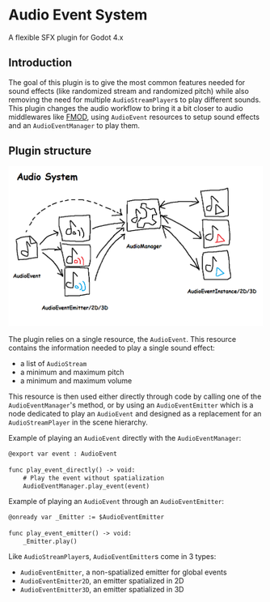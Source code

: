 # Audio Event System
A flexible SFX plugin for Godot 4.x

## Introduction

The goal of this plugin is to give the most common features needed for sound effects (like randomized stream and randomized pitch) while also removing the need for multiple `AudioStreamPlayer`s to play different sounds. This plugin changes the audio workflow to bring it a bit closer to audio middlewares like [FMOD](https://fmod.com/), using `AudioEvent` resources to setup sound effects and an `AudioEventManager` to play them.

## Plugin structure
![a beautiful graph to explain the structure of the plugin, that may or may not have been made in ms-paint](/addons/audio_event_system/docs/addon_structure.png)

The plugin relies on a single resource, the `AudioEvent`. This resource contains the information needed to play a single sound effect:
- a list of `AudioStream`
- a minimum and maximum pitch
- a minimum and maximum volume

This resource is then used either directly through code by calling one of the `AudioEventManager`'s method, or by using an `AudioEventEmitter` which is a node dedicated to play an `AudioEvent` and designed as a replacement for an `AudioStreamPlayer` in the scene hierarchy.

Example of playing an `AudioEvent` directly with the `AudioEventManager`:
```
@export var event : AudioEvent

func play_event_directly() -> void:
    # Play the event without spatialization
    AudioEventManager.play_event(event)
```
Example of playing an `AudioEvent` through an `AudioEventEmitter`:
```
@onready var _Emitter := $AudioEventEmitter

func play_event_emitter() -> void:
    _Emitter.play()
```

Like `AudioStreamPlayer`s, `AudioEventEmitter`s come in 3 types:
- `AudioEventEmitter`, a non-spatialized emitter for global events
- `AudioEventEmitter2D`, an emitter spatialized in 2D
- `AudioEventEmitter3D`, an emitter spatialized in 3D
